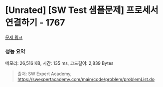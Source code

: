 # [Unrated] [SW Test 샘플문제] 프로세서 연결하기 - 1767 

[문제 링크](https://swexpertacademy.com/main/code/problem/problemDetail.do?contestProbId=AV4suNtaXFEDFAUf) 

### 성능 요약

메모리: 26,516 KB, 시간: 135 ms, 코드길이: 2,839 Bytes



> 출처: SW Expert Academy, https://swexpertacademy.com/main/code/problem/problemList.do